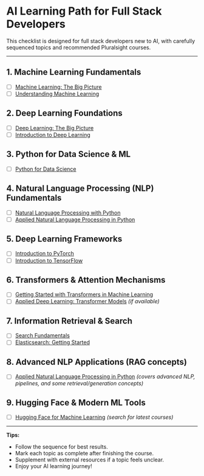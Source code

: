 # AI Learning Path for Full Stack Developers

This checklist is designed for full stack developers new to AI, with carefully sequenced topics and recommended Pluralsight courses.

---

## 1. Machine Learning Fundamentals
- [ ] [Machine Learning: The Big Picture](https://www.pluralsight.com/courses/machine-learning-big-picture)
- [ ] [Understanding Machine Learning](https://www.pluralsight.com/courses/understanding-machine-learning)

## 2. Deep Learning Foundations
- [ ] [Deep Learning: The Big Picture](https://www.pluralsight.com/courses/deep-learning-big-picture)
- [ ] [Introduction to Deep Learning](https://www.pluralsight.com/courses/introduction-to-deep-learning)

## 3. Python for Data Science & ML
- [ ] [Python for Data Science](https://www.pluralsight.com/courses/python-data-science)

## 4. Natural Language Processing (NLP) Fundamentals
- [ ] [Natural Language Processing with Python](https://www.pluralsight.com/courses/natural-language-processing-with-python)
- [ ] [Applied Natural Language Processing in Python](https://www.pluralsight.com/courses/applied-natural-language-processing-python)

## 5. Deep Learning Frameworks
- [ ] [Introduction to PyTorch](https://www.pluralsight.com/courses/introduction-pytorch)
- [ ] [Introduction to TensorFlow](https://www.pluralsight.com/courses/introduction-tensorflow)

## 6. Transformers & Attention Mechanisms
- [ ] [Getting Started with Transformers in Machine Learning](https://www.pluralsight.com/courses/getting-started-transformers-machine-learning)
- [ ] [Applied Deep Learning: Transformer Models](https://www.pluralsight.com/courses/applied-deep-learning-transformer-models) *(if available)*

## 7. Information Retrieval & Search
- [ ] [Search Fundamentals](https://www.pluralsight.com/courses/search-fundamentals)
- [ ] [Elasticsearch: Getting Started](https://www.pluralsight.com/courses/elasticsearch-getting-started)

## 8. Advanced NLP Applications (RAG concepts)
- [ ] [Applied Natural Language Processing in Python](https://www.pluralsight.com/courses/applied-natural-language-processing-python) *(covers advanced NLP, pipelines, and some retrieval/generation concepts)*

## 9. Hugging Face & Modern ML Tools
- [ ] [Hugging Face for Machine Learning](https://www.pluralsight.com/search?q=hugging+face) *(search for latest courses)*

---

**Tips:**
- Follow the sequence for best results.
- Mark each topic as complete after finishing the course.
- Supplement with external resources if a topic feels unclear.
- Enjoy your AI learning journey!
